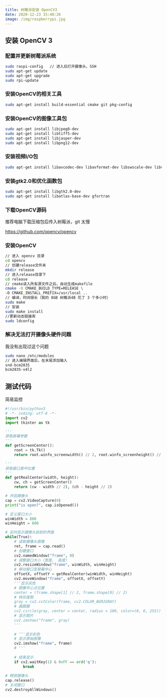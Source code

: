 ```yaml
---
title: 树莓派安装 OpenCV3
date: 2020-12-23 15:40:26
image: /img/raspberrypi.jpg
---
```



## 安装 OpenCV 3

### 配置并更新树莓派系统

```bash
sudo raspi-config   // 进入后打开摄像头、SSH
sudo apt-get update
sudo apt-get upgrade
sudo rpi-update
```

### 安装OpenCV的相关工具

```bash
sudo apt-get install build-essential cmake git pkg-config
```

### 安装OpenCV的图像工具包

```bash
sudo apt-get install libjpeg8-dev 
sudo apt-get install libtiff5-dev 
sudo apt-get install libjasper-dev 
sudo apt-get install libpng12-dev 
```

### 安装视频I/O包

```bash
sudo apt-get install libavcodec-dev libavformat-dev libswscale-dev libv4l-dev
```

### 安装gtk2.0和优化函数包

```bash
sudo apt-get install libgtk2.0-dev
sudo apt-get install libatlas-base-dev gfortran
```

### 下载OpenCV源码

推荐电脑下载压缩包后传入树莓派，git 太慢

https://github.com/opencv/opencv

### 安装OpenCV

```bash
// 进入 opencv 目录
cd opencv
// 创建release文件夹
mkdir release
// 进入release目录下
cd release
// cmake读入所有源文件之后，自动生成makefile
cmake -D CMAKE_BUILD_TYPE=RELEASE \
-D CMAKE_INSTALL_PREFIX=/usr/local ..
// 编译，时间很长（我的 8GB 树莓派4B 花了 3 个多小时）
sudo make
// 安装
sudo make install
//更新动态链接库
sudo ldconfig
```

### 解决无法打开摄像头硬件问题

我没有出现过这个问题

```bash
sudo nano /etc/modules
// 进入编辑界面后，在末尾添加输入
snd-bcm2835
bcm2835-v4l2
```

## 测试代码

简易监控

```python
#!/usr/bin/python3
# -*- coding: utf-8 -*-
import cv2
import tkinter as tk

'''
获取屏幕参数
'''
def getScreenCenter():
	root = tk.Tk()
	return root.winfo_screenwidth() // 2, root.winfo_screenheight() // 2

'''
获取窗口居中位置
'''
def getRealCenter(width, height):
	cw, ch = getScreenCenter()
	return (cw - width // 2), (ch - height // 2)

# 开启摄像头
cap = cv2.VideoCapture(0)
print("is open?", cap.isOpened())

# 定义窗口大小
winWidth = 800
winHeight = 600

# 实时显示摄像头拍到的界面
while(True):
	# 读取摄像头图像
	ret, frame = cap.read()
	# 创建窗口
	cv2.namedWindow("frame", 0)
	# 调整窗口大小（宽度， 高度）
	cv2.resizeWindow("frame", winWidth, winHeight)
	# 移动窗口至屏幕中心
	offsetX, offsetY = getRealCenter(winWidth, winHeight)
	cv2.moveWindow("frame", offsetX, offsetY)
	'''显示灰色
	# 图像中心点位置
	center = (frame.shape[1] // 2, frame.shape[0] // 2)
	# 转灰度图
	gray = cv2.cvtColor(frame, cv2.COLOR_BGR2GRAY)
	# 画圆圈
	cv2.circle(gray, center = center, radius = 100, color=(0, 0, 255))
	# 显示图片
	cv2.imshow("frame", gray)
	'''
	
	# ‘’'显示彩色
	# 显示原始图像
	cv2.imshow("frame", frame)
	# '''
	
	# 结束显示
	if cv2.waitKey(1) & 0xFF == ord('q'):
		break
    
# 释放摄像头
cap.release()
# 关闭窗口
cv2.destroyAllWindows()
```
